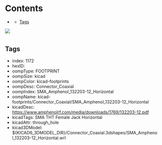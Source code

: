 



Contents
========

* [](#)
	* [Tags](#tags)
  
![][im]
# 

## Tags

- index: 1172
- hexID: 
- oompType: FOOTPRINT
- oompSize: kicad
- oompColor: kicad-footprints
- oompDesc: Connector_Coaxial
- oompIndex: SMA_Amphenol_132203-12_Horizontal
- oompName: kicad-footprints/Connector_Coaxial/SMA_Amphenol_132203-12_Horizontal
- kicadDesc: https://www.amphenolrf.com/media/downloads/1769/132203-12.pdf
- kicadTags: SMA THT Female Jack Horizontal
- kicadAttr: through_hole
- kicad3DModel: ${KICAD6_3DMODEL_DIR}/Connector_Coaxial.3dshapes/SMA_Amphenol_132203-12_Horizontal.wrl



[im]: image.png
